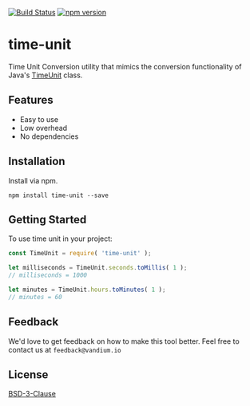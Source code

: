 [![Build Status](https://travis-ci.org/vandium-io/time-unit.svg?branch=master)](https://travis-ci.org/vandium-io/time-unit)
[![npm version](https://badge.fury.io/js/time-unit.svg)](https://badge.fury.io/js/time-unit)

# time-unit

Time Unit Conversion utility that mimics the conversion functionality of Java's [TimeUnit](https://docs.oracle.com/javase/8/docs/api/java/util/concurrent/TimeUnit.html) class.

## Features

* Easy to use
* Low overhead
* No dependencies

## Installation

Install via npm.

	npm install time-unit --save

## Getting Started

To use time unit in your project:

```js
const TimeUnit = require( 'time-unit' );

let milliseconds = TimeUnit.seconds.toMillis( 1 );
// milliseconds = 1000

let minutes = TimeUnit.hours.toMinutes( 1 );
// minutes = 60
```

## Feedback

We'd love to get feedback on how to make this tool better. Feel free to contact us at `feedback@vandium.io`


## License

[BSD-3-Clause](https://en.wikipedia.org/wiki/BSD_licenses)
